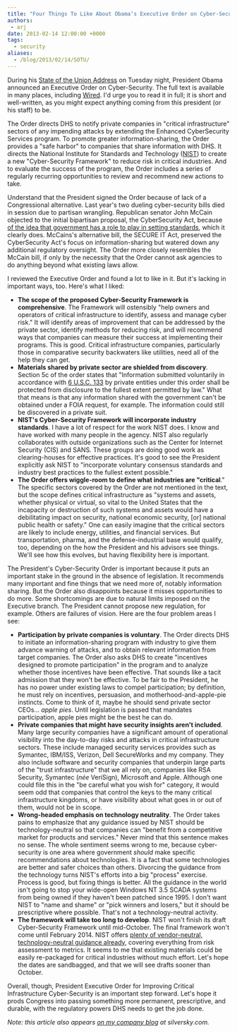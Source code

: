 ```yaml
---
title: "Four Things To Like About Obama’s Executive Order on Cyber-Security... and Four to Dislike"
authors:
 - arj
date: 2013-02-14 12:00:00 +0000
tags:
  - security
aliases:
  - /blog/2013/02/14/SOTU/
---
```

During his [State of the Union Address](http://www.whitehouse.gov/blog/2013/02/13/president-obamas-2013-state-union) on Tuesday night, President Obama announced an Executive Order on Cyber-Security. The full text is available in many places, including [Wired](http://www.wired.com/images_blogs/threatlevel/2013/02/Presidents-Cybersecurity-Executive-Order.pdf). I'd urge you to read it in full; it is short and well-written, as you might expect anything coming from this president (or his staff) to be.

<!-- more -->

The Order directs DHS to notify private companies in "critical infrastructure" sectors of any impending attacks by extending the Enhanced CyberSecurity Services program. To promote greater information-sharing, the Order provides a "safe harbor" to companies that share information with DHS. It directs the National Institute for Standards and Technology ([NIST](http://www.nist.gov/index.html)) to create a new "Cyber-Security Framework" to reduce risk in critical industries. And to evaluate the success of the program, the Order includes a series of regularly recurring opportunities to review and recommend new actions to take.

Understand that the President signed the Order because of lack of a Congressional alternative. Last year's two dueling cyber-security bills died in session due to partisan wrangling. Republican senator John McCain objected to the initial bipartisan proposal, the CyberSecurity Act, because [of the idea that government has a role to play in setting standards](http://www.cio.com/article/700382/McCain_GOP_Vow_Alternative_Cybersecurity_Bill), which it clearly does. McCains's alternative bill, the SECURE IT Act, preserved the CyberSecurity Act's focus on information-sharing but watered down any additional regulatory oversight. The Order more closely resembles the McCain bill, if only by the necessity that the Order cannot ask agencies to do anything beyond what existing laws allow.

I reviewed the Executive Order and found a lot to like in it. But it's lacking in important ways, too. Here's what I liked:

* __The scope of the proposed Cyber-Security Framework is comprehensive__. The Framework will ostensibly "help owners and operators of critical infrastructure to identify, assess and manage cyber risk." It will identify areas of improvement that can be addressed by the private sector, identify methods for reducing risk, and will recommend ways that companies can measure their success at implementing their programs. This is good. Critical infrastructure companies, particularly those in comparative security backwaters like utilities, need all of the help they can get.
* __Materials shared by private sector are shielded from discovery__. Section 5c of the order states that "Information submitted voluntarily in accordance with
[6 U.S.C. 133](http://www.law.cornell.edu/uscode/text/6/133) by private entities under this order shall be protected from disclosure to the fullest extent permitted by law." What that means is that any information shared with the government can't be obtained under a FOIA request, for example. The information could still be discovered in a private suit.
* __NIST's Cyber-Security Framework will incorporate industry standards__. I have a lot of respect for the work NIST does. I know and have worked with many people in the agency. NIST also regularly collaborates with outside organizations such as the Center for Internet Security (CIS) and SANS. These groups are doing good work as clearing-houses for effective practices. It's good to see the President explicitly ask NIST to "incorporate voluntary consensus standards and industry best practices to the fullest extent possible."
* __The Order offers wiggle-room to define what industries are "critical__." The specific sectors covered by the Order are not mentioned in the text, but the scope defines critical infrastructure as "systems and assets, whether physical or virtual, so vital to the United States that the incapacity or destruction of such systems and assets would have a debilitating impact on security, national economic security, [or] national public health or safety." One can easily imagine that the critical sectors are likely to include energy, utilities, and financial services. But transportation, pharma, and the defense-industrial base would qualify, too, depending on the how the President and his advisors see things. We'll see how this evolves, but having flexibility here is important.

The President's Cyber-Security Order is important because it puts an important stake in the ground in the absence of legislation. It recommends many important and fine things that we need more of, notably information sharing. But the Order also disappoints because it misses opportunities to do more. Some shortcomings are due to natural limits imposed on the Executive branch. The President cannot propose new regulation, for example. Others are failures of vision. Here are the four problem areas I see:

* __Participation by private companies is voluntary__. The Order directs DHS to initiate an information-sharing program with industry to give them advance warning of attacks, and to obtain relevant information from target companies. The Order also asks DHS to create "incentives designed to promote participation" in the program and to analyze whether those incentives have been effective. That sounds like a tacit admission that they won't be effective. To be fair to the President, he has no power under existing laws to compel participation; by definition, he must rely on incentives, persuasion, and motherhood-and-apple-pie instincts. Come to think of it, maybe he should send private sector CEOs… _apple pies_. Until legislation is passed that mandates participation, apple pies might be the best he can do.
* __Private companies that might have security insights aren't included__. Many large security companies have a significant amount of operational visibility into the day-to-day risks and attacks in critical infrastructure sectors. These include managed security services provides such as Symantec, IBM/ISS, Verizon, Dell SecureWorks and my company. They also include software and security companies that underpin large parts of the "trust infrastructure" that we all rely on, companies like RSA Security, Symantec (_née_ VeriSign), Microsoft and Apple. Although one could file this in the "be careful what you wish for" category, it would seem odd that companies that control the keys to the many critical infrastructure kingdoms, or have visibility about what goes in or out of them, would not be in scope.
* __Wrong-headed emphasis on technology neutrality__. The Order takes pains to emphasize that any guidance issued by NIST should be technology-neutral so that companies can "benefit from a competitive market for products and services." Never mind that this sentence makes no sense. The whole sentiment seems wrong to me, because cyber-security is one area where government _should_ make specific recommendations about technologies. It is a fact that some technologies are better and safer choices than others. Divorcing the guidance from the technology turns NIST's efforts into a big "process" exercise. Process is good, but fixing things is better. All the guidance in the world isn't going to stop your wide-open Windows NT 3.5 SCADA systems from being owned if they haven't been patched since 1995. I don't want NIST to "name and shame" or "pick winners and losers," but it should be prescriptive where possible. That's not a technology-neutral activity.
* __The framework will take too long to develop__. NIST won't finish its draft Cyber-Security Framework until mid-October. The final framework won't come until February 2014. NIST offers [plenty of vendor-neutral, technology-neutral guidance already](http://csrc.nist.gov/publications/PubsSPs.html), covering everything from risk assessment to metrics. It seems to me that existing materials could be easily re-packaged for critical industries without much effort. Let's hope the dates are sandbagged, and that we will see drafts sooner than October.

Overall, though, President Executive Order for Improving Critical Infrastructure Cyber-Security is an important step forward. Let's hope it prods Congress into passing something more permanent, prescriptive, and durable, with the regulatory powers DHS needs to get the job done.

_Note: this article also appears [on my company blog](https://silversky.com/blog/four-things-to-like-about-obamas-executive-order-on-cyber-security-and-four-to-dislike) at silversky.com._